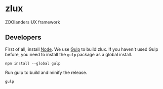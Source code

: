 zlux
====

ZOOlanders UX framework

## Developers

First of all, install [Node](http://nodejs.org/). We use [Gulp](http://gulpjs.com) to build zlux. If you haven't used Gulp before, you need to install the `gulp` package as a global install.

```
npm install --global gulp
```

Run gulp to build and minify the release.

```
gulp
```